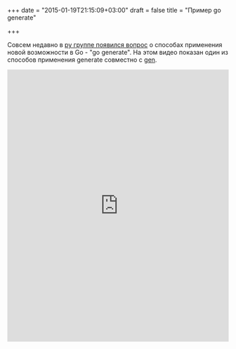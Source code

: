 +++
date = "2015-01-19T21:15:09+03:00"
draft = false
title = "Пример go generate"

+++

<p>Совсем недавно в <a href="https://groups.google.com/forum/?place=forum/golang-ru&amp;showpopout=true#!topic/golang-ru/KHzgTE37AUc">ру группе появился вопрос</a> о способах применения новой возможности в Go - &quot;go generate&quot;. На этом видео показан один из способов применения generate совместно с <a href="http://clipperhouse.github.io/gen/">gen</a>.</p>
 <iframe width="100%" height="620" src="https://www.youtube.com/embed/KY8OXFi3CDU" frameborder="0" allowfullscreen></iframe>